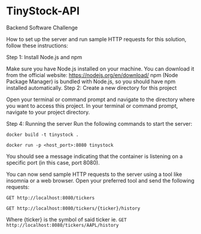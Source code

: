 # TinyStock-API

Backend Software Challenge

How to set up the server and run sample HTTP requests for this solution, follow these instructions:

Step 1: Install Node.js and npm

Make sure you have Node.js installed on your machine. You can download it from the official website: https://nodejs.org/en/download/
npm (Node Package Manager) is bundled with Node.js, so you should have npm installed automatically.
Step 2: Create a new directory for this project

Open your terminal or command prompt and navigate to the directory where you want to access this project.
In your terminal or command prompt, navigate to your project directory.

Step 4: Running the server
Run the following commands to start the server:

`docker build -t tinystock .`

`docker run -p <host_port>:8080 tinystock`

You should see a message indicating that the container is listening on a specific port (in this case, port 8080).

You can now send sample HTTP requests to the server using a tool like insomnia or a web browser.
Open your preferred tool and send the following requests:

`GET http://localhost:8080/tickers`

`GET http://localhost:8080/tickers/{ticker}/history`

Where {ticker} is the symbol of said ticker ie. `GET http://localhost:8080/tickers/AAPL/history`
